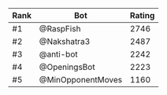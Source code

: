 Rank|Bot|Rating
---|---|---
#1|@RaspFish|2746
#2|@Nakshatra3|2487
#3|@anti-bot|2242
#4|@OpeningsBot|2223
#5|@MinOpponentMoves|1160
